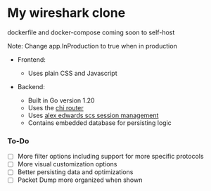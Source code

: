 # My wireshark clone
dockerfile and docker-compose coming soon to self-host

Note: Change app.InProduction to true when in production

- Frontend:
  - Uses plain CSS and Javascript

- Backend:
  - Built in Go version 1.20
  - Uses the [chi router](github.com/go-chi/chi)
  - Uses [alex edwards scs session management](github.com/alexedwards/scs)
  - Contains embedded database for persisting logic


### To-Do
- [ ] More filter options including support for more specific protocols
- [ ] More visual customization options
- [ ] Better persisting data and optimizations
- [ ] Packet Dump more organized when shown
